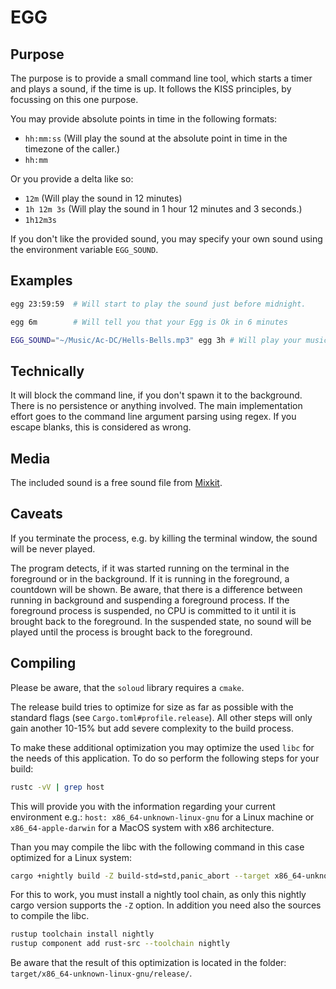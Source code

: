 # EGG

## Purpose
The purpose is to provide a small command line tool, which starts a timer
and plays a sound, if the time is up. It follows the KISS principles, by
focussing on this one purpose.

You may provide absolute points in time in the following formats:
- `hh:mm:ss` (Will play the sound at the absolute point in time in the
  timezone of the caller.)
- `hh:mm`

Or you provide a delta like so:
* `12m` (Will play the sound in 12 minutes)
* `1h 12m 3s` (Will play the sound in 1 hour 12 minutes and 3 seconds.)
* `1h12m3s`

If you don't like the provided sound, you may specify your own sound using
the environment variable `EGG_SOUND`.

## Examples

```sh
egg 23:59:59  # Will start to play the sound just before midnight.

egg 6m        # Will tell you that your Egg is Ok in 6 minutes

EGG_SOUND="~/Music/Ac-DC/Hells-Bells.mp3" egg 3h # Will play your music in 3 hours
```

## Technically
It will block the command line, if you don't spawn it to the background.
There is no persistence or anything involved. The main implementation
effort goes to the command line argument parsing using regex. If you
escape blanks, this is considered as wrong.

## Media
The included sound is a free sound file from [Mixkit](https://mixkit.co/free-sound-effects/bell/).

## Caveats
If you terminate the process, e.g. by killing the terminal window, the
sound will be never played.

The program detects, if it was started running on the terminal in the
foreground or in the background. If it is running in the foreground, a
countdown will be shown. Be aware, that there is a difference between
running in background and suspending a foreground process. If the
foreground process is suspended, no CPU is committed to it until it is
brought back to the foreground. In the suspended state, no sound will be
played until the process is brought back to the foreground.

## Compiling
Please be aware, that the `soloud` library requires a `cmake`.

The release build tries to optimize for size as far as possible with the
standard flags (see `Cargo.toml#profile.release`). All other steps will only
gain another 10-15% but add severe complexity to the build process.

To make these additional optimization you may optimize the used `libc` for the
needs of this application. To do so perform the following steps for your
build:

```sh
rustc -vV | grep host
```

This will provide you with the information regarding your current
environment e.g.: `host: x86_64-unknown-linux-gnu` for a Linux machine or
`x86_64-apple-darwin` for a MacOS system with x86 architecture.

Than you may compile the libc with the following command in this case
optimized for a Linux system:

```sh
cargo +nightly build -Z build-std=std,panic_abort --target x86_64-unknown-linux-gnu --release
```

For this to work, you must install a nightly tool chain, as only this
nightly cargo version supports the `-Z` option. In addition you need also
the sources to compile the libc.

```sh
rustup toolchain install nightly
rustup component add rust-src --toolchain nightly
```

Be aware that the result of this optimization is located in the folder:
`target/x86_64-unknown-linux-gnu/release/`.

